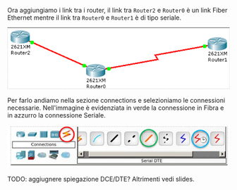 Ora aggiungiamo i link tra i router, il link tra `Router2` e `Router0` è un link Fiber Ethernet
mentre il link tra `Router0` e `Router1` è di tipo seriale.

![Topo4-1](https://github.com/daniele-moro/katacoda-scenarios/raw/master/PacketTracer/images/es4.1.png)

Per farlo andiamo nella sezione connections e selezioniamo le connessioni necessarie.
Nell'immagine è evidenziata in verde la connessione in Fibra e in azzurro la connessione Seriale.

![links](https://github.com/daniele-moro/katacoda-scenarios/raw/master/PacketTracer/images/links.png)

TODO: aggiugnere spiegazione DCE/DTE? Altrimenti vedi slides.

